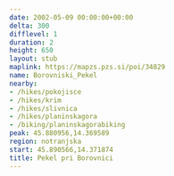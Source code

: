 ```yaml
---
date: 2002-05-09 00:00:00+00:00
delta: 300
difflevel: 1
duration: 2
height: 650
layout: stub
maplink: https://mapzs.pzs.si/poi/34829
name: Borovniski_Pekel
nearby:
- /hikes/pokojisce
- /hikes/krim
- /hikes/slivnica
- /hikes/planinskagora
- /biking/planinskagorabiking
peak: 45.880956,14.369589
region: notranjska
start: 45.890566,14.371874
title: Pekel pri Borovnici
---
```


